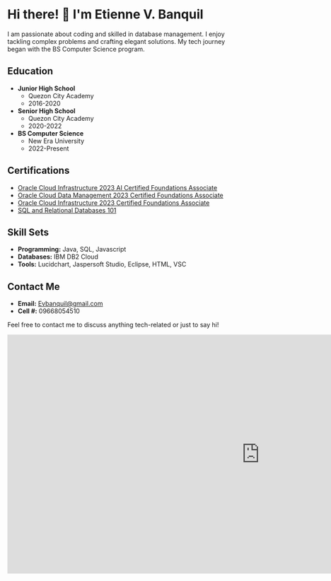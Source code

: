 # Hi there! 👋 I'm Etienne V. Banquil

I am passionate about coding and skilled in database management. I enjoy tackling complex problems and crafting elegant solutions. My tech journey began with the BS Computer Science program.

## Education
- **Junior High School**
  - Quezon City Academy
  - 2016-2020
- **Senior High School**
  - Quezon City Academy
  - 2020-2022
- **BS Computer Science**
  - New Era University
  - 2022-Present

## Certifications
- [Oracle Cloud Infrastructure 2023 AI Certified Foundations Associate](https://catalog-education.oracle.com/pls/certview/sharebadge?id=E0EB6E0776BE20FA5952CB929CAEEA6DE34297CA77F320C5022D19203DCF0E73)
- [Oracle Cloud Data Management 2023 Certified Foundations Associate](https://catalog-education.oracle.com/pls/certview/sharebadge?id=21AA2DF8BD543BE73D5148EC5EAF23EFF3C77CE8F7EBC09CCA6F7763294A5EFC)
- [Oracle Cloud Infrastructure 2023 Certified Foundations Associate](https://catalog-education.oracle.com/pls/certview/sharebadge?id=562964C5F91EE78BAEA2CFE7F19DB4B551740943ED5D701FF578B611DEDC9D55)
- [SQL and Relational Databases 101](https://courses.cognitiveclass.ai/certificates/ee3cf2ce6b12404da4f47831cd9496f9)

## Skill Sets
- **Programming:** Java, SQL, Javascript
- **Databases:** IBM DB2 Cloud
- **Tools:** Lucidchart, Jaspersoft Studio, Eclipse, HTML, VSC

## Contact Me
- **Email:** Evbanquil@gmail.com
- **Cell #:** 09668054510

Feel free to contact me to discuss anything tech-related or just to say hi!

[certification_link1]: #your_certification_link1
[certification_link2]: #your_certification_link2
[certification_link3]: #your_certification_link3
[certification_link4]: #your_certification_link4
[linkedin_profile_link]: #your_linkedin_profile_link

<iframe title="LecAss5.2" width="1140" height="541.25" src="https://app.powerbi.com/reportEmbed?reportId=6443d0d9-890f-4833-bccd-c38d72704b0a&autoAuth=true&ctid=1f982a31-2757-47db-99bd-779e54f6229f" frameborder="0" allowFullScreen="true"></iframe>



